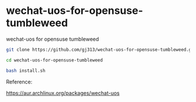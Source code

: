 # wechat-uos-for-opensuse-tumbleweed
wechat-uos for opensuse tumbleweed







````bash
git clone https://github.com/gj313/wechat-uos-for-opensuse-tumbleweed.git

cd wechat-uos-for-opensuse-tumbleweed

bash install.sh
````





Reference:

https://aur.archlinux.org/packages/wechat-uos
